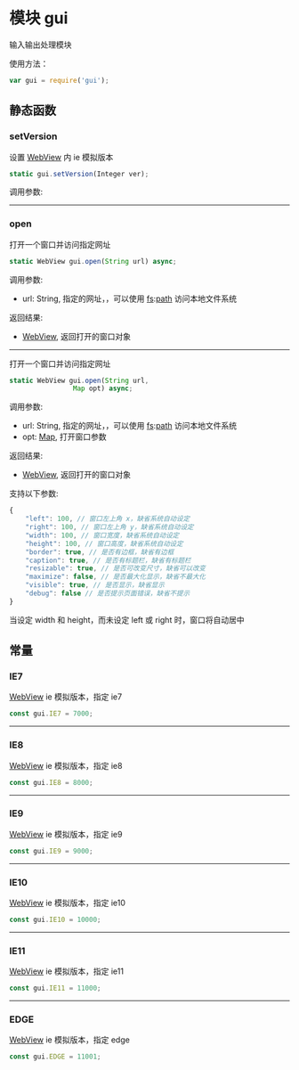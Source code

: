 # 模块 gui
输入输出处理模块

使用方法：
```JavaScript
var gui = require('gui');
```

## 静态函数
        
### setVersion
设置 [WebView](../../object/ifs/WebView.md) 内 ie 模拟版本
```JavaScript
static gui.setVersion(Integer ver);
```

调用参数:

--------------------------
### open
打开一个窗口并访问指定网址
```JavaScript
static WebView gui.open(String url) async;
```

调用参数:
* url: String, 指定的网址，，可以使用 [fs](fs.md):[path](path.md) 访问本地文件系统

返回结果:
* [WebView](../../object/ifs/WebView.md), 返回打开的窗口对象

--------------------------
打开一个窗口并访问指定网址
```JavaScript
static WebView gui.open(String url,
                Map opt) async;
```

调用参数:
* url: String, 指定的网址，，可以使用 [fs](fs.md):[path](path.md) 访问本地文件系统
* opt: [Map](../../object/ifs/Map.md), 打开窗口参数

返回结果:
* [WebView](../../object/ifs/WebView.md), 返回打开的窗口对象

支持以下参数:
```JavaScript
{
    "left": 100, // 窗口左上角 x，缺省系统自动设定
    "right": 100, // 窗口左上角 y，缺省系统自动设定
    "width": 100, // 窗口宽度，缺省系统自动设定
    "height": 100, // 窗口高度，缺省系统自动设定
    "border": true, // 是否有边框，缺省有边框
    "caption": true, // 是否有标题栏，缺省有标题栏
    "resizable": true, // 是否可改变尺寸，缺省可以改变
    "maximize": false, // 是否最大化显示，缺省不最大化
    "visible": true, // 是否显示，缺省显示
    "debug": false // 是否提示页面错误，缺省不提示
}
```
当设定 width 和 height，而未设定 left 或 right 时，窗口将自动居中

## 常量
        
### IE7
[WebView](../../object/ifs/WebView.md) ie 模拟版本，指定 ie7
```JavaScript
const gui.IE7 = 7000;
```

--------------------------
### IE8
[WebView](../../object/ifs/WebView.md) ie 模拟版本，指定 ie8
```JavaScript
const gui.IE8 = 8000;
```

--------------------------
### IE9
[WebView](../../object/ifs/WebView.md) ie 模拟版本，指定 ie9
```JavaScript
const gui.IE9 = 9000;
```

--------------------------
### IE10
[WebView](../../object/ifs/WebView.md) ie 模拟版本，指定 ie10
```JavaScript
const gui.IE10 = 10000;
```

--------------------------
### IE11
[WebView](../../object/ifs/WebView.md) ie 模拟版本，指定 ie11
```JavaScript
const gui.IE11 = 11000;
```

--------------------------
### EDGE
[WebView](../../object/ifs/WebView.md) ie 模拟版本，指定 edge
```JavaScript
const gui.EDGE = 11001;
```

